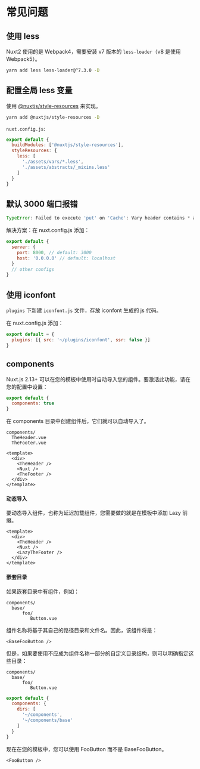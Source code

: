 # 常见问题

## 使用 less

Nuxt2 使用的是 Webpack4，需要安装 v7 版本的 `less-loader`（v8 是使用 Webpack5）。

``` bash
yarn add less less-loader@^7.3.0 -D
```

## 配置全局 less 变量

使用 [@nuxtjs/style-resources](https://github.com/nuxt-community/style-resources-module) 来实现。

``` bash
yarn add @nuxtjs/style-resources -D
```

`nuxt.config.js`:

``` js
export default {
  buildModules: ['@nuxtjs/style-resources'],
  styleResources: {
    less: [
      './assets/vars/*.less',
      './assets/abstracts/_mixins.less'
    ]
  }
}
```

## 默认 3000 端口报错

``` js
TypeError: Failed to execute 'put' on 'Cache': Vary header contains * at Object.put (workbox-core.prod.js:1)
```

解决方案：在 nuxt.config.js 添加：

``` js
export default {
  server: {
    port: 8000, // default: 3000
    host: '0.0.0.0' // default: localhost
  }
  // other configs
}
```

## 使用 iconfont

`plugins` 下新建 `iconfont.js` 文件，存放 iconfont 生成的 js 代码。

在 nuxt.config.js 添加：

``` js
export default = {
  plugins: [{ src: '~/plugins/iconfont', ssr: false }]
}
```

## components

Nuxt.js 2.13+ 可以在您的模板中使用时自动导入您的组件。要激活此功能，请在您的配置中设置：

``` js
export default {
  components: true
}
```

在 components 目录中创建组件后，它们就可以自动导入了。

```
components/
  TheHeader.vue
  TheFooter.vue
```

``` vue
<template>
  <div>
    <TheHeader />
    <Nuxt />
    <TheFooter />
  </div>
</template>
```

#### 动态导入

要动态导入组件，也称为延迟加载组件，您需要做的就是在模板中添加 Lazy 前缀。

``` vue
<template>
  <div>
    <TheHeader />
    <Nuxt />
    <LazyTheFooter />
  </div>
</template>
```

#### 嵌套目录

如果嵌套目录中有组件，例如：

```
components/
  base/
      foo/
         Button.vue
```

组件名称将基于其自己的路径目录和文件名。因此，该组件将是：

``` vue
<BaseFooButton />
```

但是，如果要使用不应成为组件名称一部分的自定义目录结构，则可以明确指定这些目录：

```
components/
  base/
      foo/
         Button.vue
```


``` js
export default {
  components: {
    dirs: [
      '~/components',
      '~/components/base'
    ]
  }
}
```

现在在您的模板中，您可以使用 FooButton 而不是 BaseFooButton。

``` vue
<FooButton />
```
